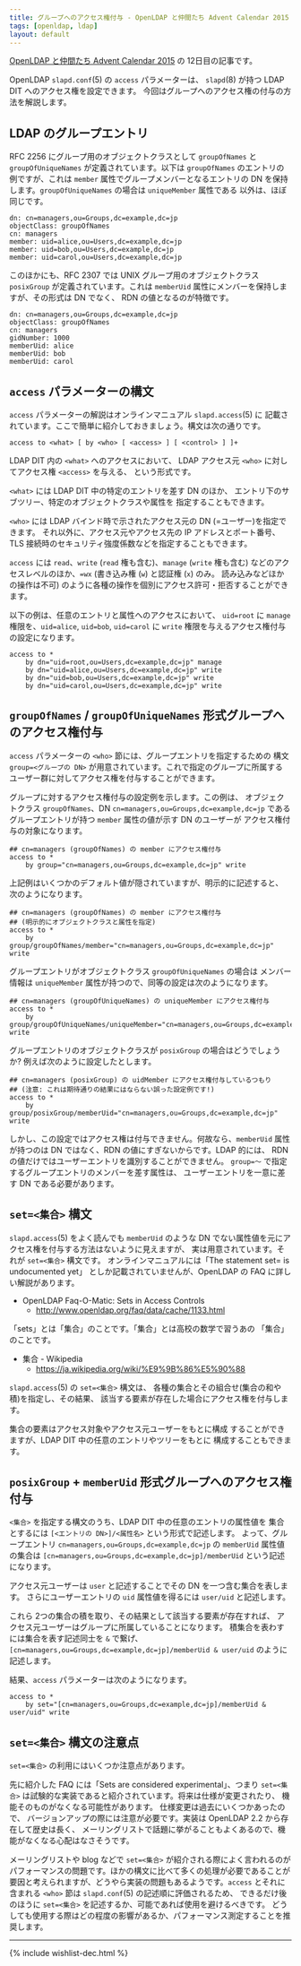 ```yaml
---
title: グループへのアクセス権付与 - OpenLDAP と仲間たち Advent Calendar 2015
tags: [openldap, ldap]
layout: default
---
```


[OpenLDAP と仲間たち Advent Calendar 2015](http://qiita.com/advent-calendar/2015/openldap) の 12日目の記事です。

OpenLDAP `slapd.conf`(5) の `access` パラメーターは、
`slapd`(8) が持つ LDAP DIT へのアクセス権を設定できます。
今回はグループへのアクセス権の付与の方法を解説します。

LDAP のグループエントリ
----------------------------------------------------------------------

RFC 2256 にグループ用のオブジェクトクラスとして `groupOfNames` と
`groupOfUniqueNames` が定義されています。以下は `groupOfNames`
のエントリの例ですが、これは `member` 属性でグループメンバーとなるエントリの
DN を保持します。`groupOfUniqueNames` の場合は `uniqueMember` 属性である
以外は、ほぼ同じです。

```
dn: cn=managers,ou=Groups,dc=example,dc=jp
objectClass: groupOfNames
cn: managers
member: uid=alice,ou=Users,dc=example,dc=jp
member: uid=bob,ou=Users,dc=example,dc=jp
member: uid=carol,ou=Users,dc=example,dc=jp
```

このほかにも、RFC 2307 では UNIX グループ用のオブジェクトクラス
`posixGroup` が定義されています。これは `memberUid`
属性にメンバーを保持しますが、その形式は DN でなく、
RDN の値となるのが特徴です。

```
dn: cn=managers,ou=Groups,dc=example,dc=jp
objectClass: groupOfNames
cn: managers
gidNumber: 1000
memberUid: alice
memberUid: bob
memberUid: carol
```

`access` パラメーターの構文
----------------------------------------------------------------------

`access` パラメーターの解説はオンラインマニュアル `slapd.access`(5) に
記載されています。ここで簡単に紹介しておきましょう。構文は次の通りです。

```
access to <what> [ by <who> [ <access> ] [ <control> ] ]+
```

LDAP DIT 内の `<what>` へのアクセスにおいて、
LDAP アクセス元 `<who>` に対してアクセス権 `<access>` を与える、
という形式です。

`<what>` には LDAP DIT 中の特定のエントリを差す DN のほか、
エントリ下のサブツリー、特定のオブジェクトクラスや属性を
指定することもできます。

`<who>` には LDAP バインド時で示されたアクセス元の DN (=ユーザー)を指定できます。
それ以外に、アクセス元やアクセス先の IP アドレスとポート番号、
TLS 接続時のセキュリティ強度係数などを指定することもできます。

`access` には `read`、`write` (`read` 権も含む)、`manage` (`write` 権も含む)
などのアクセスレベルのほか、`=wx` (書き込み権 (`w`) と認証権 (`x`) のみ。
読み込みなどほかの操作は不可)
のように各種の操作を個別にアクセス許可・拒否することができます。

以下の例は、任意のエントリと属性へのアクセスにおいて、
`uid=root` に `manage` 権限を、`uid=alice`, `uid=bob`, `uid=carol` に
`write` 権限を与えるアクセス権付与の設定になります。

```
access to *
	by dn="uid=root,ou=Users,dc=example,dc=jp" manage
	by dn="uid=alice,ou=Users,dc=example,dc=jp" write
	by dn="uid=bob,ou=Users,dc=example,dc=jp" write
	by dn="uid=carol,ou=Users,dc=example,dc=jp" write
```

`groupOfNames` / `groupOfUniqueNames` 形式グループへのアクセス権付与
----------------------------------------------------------------------

`access` パラメーターの `<who>` 節には、グループエントリを指定するための
構文 `group=<グループの DN>` が用意されています。これで指定のグループに所属する
ユーザー群に対してアクセス権を付与することができます。

グループに対するアクセス権付与の設定例を示します。この例は、
オブジェクトクラス `groupOfNames`、DN `cn=managers,ou=Groups,dc=example,dc=jp`
であるグループエントリが持つ `member` 属性の値が示す DN のユーザーが
アクセス権付与の対象になります。

```
## cn=managers (groupOfNames) の member にアクセス権付与
access to *
	by group="cn=managers,ou=Groups,dc=example,dc=jp" write
```

上記例はいくつかのデフォルト値が隠されていますが、明示的に記述すると、
次のようになります。

```
## cn=managers (groupOfNames) の member にアクセス権付与
## (明示的にオブジェクトクラスと属性を指定)
access to *
	by group/groupOfNames/member="cn=managers,ou=Groups,dc=example,dc=jp" write
```

グループエントリがオブジェクトクラス `groupOfUniqueNames` の場合は
メンバー情報は `uniqueMember` 属性が持つので、同等の設定は次のようになります。

```
## cn=managers (groupOfUniqueNames) の uniqueMember にアクセス権付与
access to *
	by group/groupOfUniqueNames/uniqueMember="cn=managers,ou=Groups,dc=example,dc=jp" write
```

グループエントリのオブジェクトクラスが `posixGroup` の場合はどうでしょうか?
例えば次のように設定したとします。

```
## cn=managers (posixGroup) の uidMember にアクセス権付与しているつもり
## (注意: これは期待通りの結果にはならない誤った設定例です!)
access to *
	by group/posixGroup/memberUid="cn=managers,ou=Groups,dc=example,dc=jp" write
```

しかし、この設定ではアクセス権は付与できません。何故なら、`memberUid`
属性が持つのは DN ではなく、RDN の値にすぎないからです。LDAP 的には、
RDN の値だけではユーザーエントリを識別することができません。
`group=〜` で指定するグループエントリのメンバーを差す属性は、
ユーザーエントリを一意に差す DN である必要があります。

`set=<集合>` 構文
----------------------------------------------------------------------

`slapd.access`(5) をよく読んでも `memberUid` のような DN
でない属性値を元にアクセス権を付与する方法はないように見えますが、
実は用意されています。それが `set=<集合>` 構文です。
オンラインマニュアルには「The statement set=<pattern> is undocumented yet」
としか記載されていませんが、OpenLDAP の FAQ に詳しい解説があります。

  * OpenLDAP Faq-O-Matic: Sets in Access Controls
    * http://www.openldap.org/faq/data/cache/1133.html

「sets」とは「集合」のことです。「集合」とは高校の数学で習うあの
「集合」のことです。

  * 集合 - Wikipedia
    * https://ja.wikipedia.org/wiki/%E9%9B%86%E5%90%88

`slapd.access`(5) の `set=<集合>` 構文は、
各種の集合とその組合せ(集合の和や積)を指定し、その結果、
該当する要素が存在した場合にアクセス権を付与します。

集合の要素はアクセス対象やアクセス元ユーザーをもとに構成
することができますが、LDAP DIT 中の任意のエントリやツリーをもとに
構成することもできます。

`posixGroup` + `memberUid` 形式グループへのアクセス権付与
----------------------------------------------------------------------

`<集合>` を指定する構文のうち、LDAP DIT 中の任意のエントリの属性値を
集合とするには `[<エントリの DN>]/<属性名>` という形式で記述します。
よって、グループエントリ `cn=managers,ou=Groups,dc=example,dc=jp` の
`memberUid` 属性値の集合は `[cn=managers,ou=Groups,dc=example,dc=jp]/memberUid`
という記述になります。

アクセス元ユーザーは `user` と記述することでその DN を一つ含む集合を表します。
さらにユーザーエントリの `uid` 属性値を得るには `user/uid` と記述します。

これら 2つの集合の積を取り、その結果として該当する要素が存在すれば、
アクセス元ユーザーはグループに所属していることになります。
積集合を表わすには集合を表す記述同士を `&` で繋げ、
`[cn=managers,ou=Groups,dc=example,dc=jp]/memberUid & user/uid` のように記述します。

結果、`access` パラメーターは次のようになります。

```
access to *
	by set="[cn=managers,ou=Groups,dc=example,dc=jp]/memberUid & user/uid" write
```

`set=<集合>` 構文の注意点
----------------------------------------------------------------------

`set=<集合>` の利用にはいくつか注意点があります。

先に紹介した FAQ には「Sets are considered experimental」、つまり `set=<集合>`
は試験的な実装であると紹介されています。将来は仕様が変更されたり、
機能そのものがなくなる可能性があります。 仕様変更は過去にいくつかあったので、
バージョンアップの際には注意が必要です。実装は OpenLDAP 2.2 から存在して歴史は長く、
メーリングリストで話題に挙がることもよくあるので、機能がなくなる心配はなさそうです。

メーリングリストや blog などで `set=<集合>` が紹介される際によく言われるのが
パフォーマンスの問題です。ほかの構文に比べて多くの処理が必要であることが
要因と考えられますが、どうやら実装の問題もあるようです。`access` とそれに
含まれる `<who>` 節は `slapd.conf`(5) の記述順に評価されるため、
できるだけ後のほうに `set=<集合>` を記述するか、可能であれば使用を避けるべきです。
どうしても使用する際はどの程度の影響があるか、パフォーマンス測定することを推奨します。

* * *

{% include wishlist-dec.html %}

